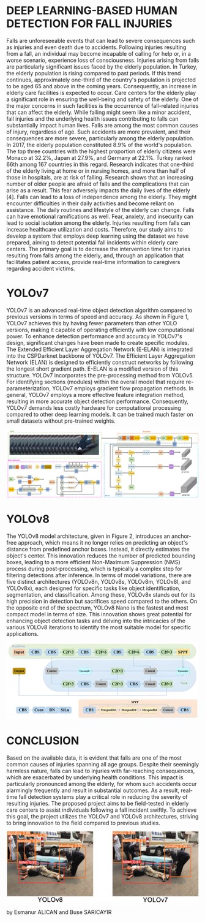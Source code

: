 # DEEP LEARNING-BASED HUMAN DETECTION FOR FALL INJURIES

Falls are unforeseeable events that can lead to severe consequences such as injuries and even death due to accidents. Following injuries resulting from a fall, an individual may become incapable of calling for help or, in a worse scenario, experience loss of consciousness. Injuries arising from falls are particularly significant issues faced by the elderly population. In Turkey, the elderly population is rising  compared to past periods. If this trend continues, approximately one-third of the country's population is projected to be aged 65 and above in the coming years. Consequently, an increase in elderly care facilities is expected to occur.
   Care centers for the elderly play a significant role in ensuring the well-being and safety of the elderly. One of the major concerns in such facilities is the occurrence of fall-related injuries that can affect the elderly. While falling might seem like a minor accident, fall injuries and the underlying health issues contributing to falls can substantially impact human lives. Falls are among the most common causes of injury, regardless of age. Such accidents are more prevalent, and their consequences are more severe, particularly among the elderly population. In 2017, the elderly population constituted 8.9% of the world's population. The top three countries with the highest proportion of elderly citizens were Monaco at 32.2%, Japan at 27.9%, and Germany at 22.1%. Turkey ranked 66th among 167 countries in this regard.
   Research indicates that one-third of the elderly living at home or in nursing homes, and more than half of those in hospitals, are at risk of falling. Research shows that an increasing number of older people are afraid of falls and the complications that can arise as a result. This fear adversely impacts the daily lives of the elderly [4]. Falls can lead to a loss of independence among the elderly. They might encounter difficulties in their daily activities and become reliant on assistance. The daily routines and lifestyle of the elderly can change. Falls can have emotional ramifications as well. Fear, anxiety, and insecurity can lead to social isolation among the elderly. Injuries resulting from falls can increase healthcare utilization and costs.
   Therefore, our study aims to develop a system that employs deep learning using the dataset we have prepared, aiming to detect potential fall incidents within elderly care centers. The primary goal is to decrease the intervention time for injuries resulting from falls among the elderly, and, through an application that facilitates patient access, provide real-time information to caregivers regarding accident victims.


# YOLOv7
   YOLOv7 is an advanced real-time object detection algorithm compared to previous versions in terms of speed and accuracy. As shown in Figure 1, YOLOv7 achieves this by having fewer parameters than other YOLO versions, making it capable of operating efficiently with low computational power. To enhance detection performance and accuracy in YOLOv7's design, significant changes have been made to create specific modules. The Extended Efficient Layer Aggregation Network (E-ELAN) is integrated into the CSPDarknet backbone of YOLOv7. The Efficient Layer Aggregation Network (ELAN) is designed to efficiently construct networks by following the longest short gradient path. E-ELAN is a modified version of this structure. YOLOv7 incorporates the pre-processing method from YOLOv5. For identifying sections (modules) within the overall model that require re-parameterization, YOLOv7 employs gradient flow propagation methods. In general, YOLOv7 employs a more effective feature integration method, resulting in more accurate object detection performance. Consequently, YOLOv7 demands less costly hardware for computational processing compared to other deep learning models. It can be trained much faster on small datasets without pre-trained weights.


<p align="center"><img src="img/yolov7.png" alt="alt" width="750" align="center"/></p>

# YOLOv8
   The YOLOv8 model architecture, given in Figure 2, introduces an anchor-free approach, which means it no longer relies on predicting an object's distance from predefined anchor boxes. Instead, it directly estimates the object's center. This innovation reduces the number of predicted bounding boxes, leading to a more efficient Non-Maximum Suppression (NMS) process during post-processing, which is typically a complex step for filtering detections after inference. In terms of model variations, there are five distinct architectures (YOLOv8n, YOLOv8s, YOLOv8m, YOLOv8l, and YOLOv8x), each designed for specific tasks like object identification, segmentation, and classification. Among these, YOLOv8x stands out for its high precision in detection but sacrifices speed compared to the others. On the opposite end of the spectrum, YOLOv8 Nano is the fastest and most compact model in terms of size. This innovation shows great potential for enhancing object detection tasks and delving into the intricacies of the various YOLOv8 iterations to identify the most suitable model for specific applications.
   
<p align="center"><img src="img/yolov8.png" alt="alt" width="500" align="center"/></p>

# CONCLUSION


   Based on the available data, it is evident that falls are one of the most common causes of injuries spanning all age groups. Despite their seemingly harmless nature, falls can lead to injuries with far-reaching consequences, which are exacerbated by underlying health conditions. This impact is particularly pronounced among the elderly, for whom such accidents occur alarmingly frequently and result in substantial outcomes. As a result, real-time fall detection systems play a critical role in reducing the severity of resulting injuries. The proposed project aims to be field-tested in elderly care centers to assist individuals following a fall incident swiftly. To achieve this goal, the project utilizes the YOLOv7 and YOLOv8 architectures, striving to bring innovation to the field compared to previous studies.

<p align="center"> <img src="img/output.png" alt="alt" width="500" /> </p>

by Esmanur ALICAN and Buse SARICAYIR
